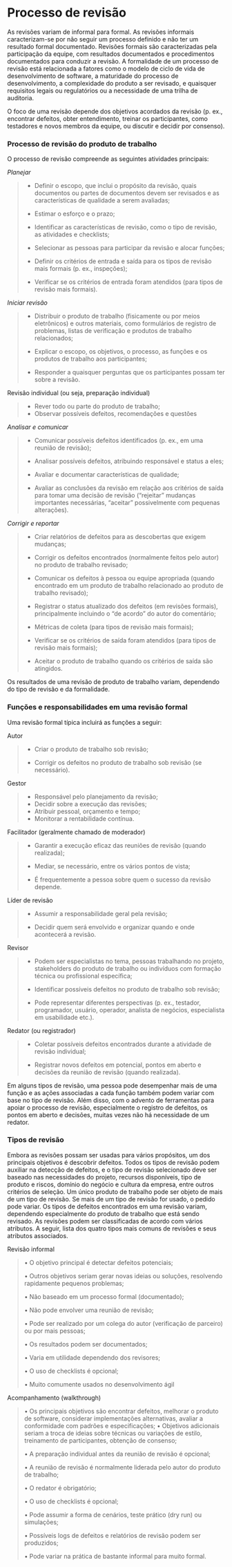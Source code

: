 # Processo de revisão

As revisões variam de informal para formal. As revisões informais caracterizam-se por não seguir um processo definido e não ter um resultado formal documentado. Revisões formais são caracterizadas pela participação da equipe, com resultados documentados e procedimentos documentados para conduzir a revisão. A formalidade de um processo de revisão está relacionada a fatores como o modelo de ciclo de vida de desenvolvimento de software, a maturidade do processo de
desenvolvimento, a complexidade do produto a ser revisado, e quaisquer requisitos legais ou regulatórios ou a necessidade de uma trilha de auditoria.

O foco de uma revisão depende dos objetivos acordados da revisão (p. ex., encontrar defeitos, obter entendimento, treinar os participantes, como testadores e novos membros da equipe, ou discutir e decidir por consenso).

### Processo de revisão do produto de trabalho

O processo de revisão compreende as seguintes atividades principais:


*Planejar*

> * Definir o escopo, que inclui o propósito da revisão, quais documentos ou partes de documentos devem ser revisados e as características de qualidade a serem avaliadas;
>
> * Estimar o esforço e o prazo;
> 
> * Identificar as características de revisão, como o tipo de revisão, as atividades e checklists;
> 
> * Selecionar as pessoas para participar da revisão e alocar funções;
> 
> * Definir os critérios de entrada e saída para os tipos de revisão mais formais (p. ex., inspeções);
> 
> * Verificar se os critérios de entrada foram atendidos (para tipos de revisão mais formais).


*Iniciar revisão*

> * Distribuir o produto de trabalho (fisicamente ou por meios eletrônicos) e outros materiais, como formulários de registro de problemas, listas de verificação e produtos de trabalho relacionados;
> 
> * Explicar o escopo, os objetivos, o processo, as funções e os produtos de trabalho aos participantes;
> * Responder a quaisquer perguntas que os participantes possam ter sobre a revisão.

Revisão individual (ou seja, preparação individual)

> * Rever todo ou parte do produto de trabalho;
> * Observar possíveis defeitos, recomendações e questões


*Analisar e comunicar*

> * Comunicar possíveis defeitos identificados (p. ex., em uma reunião de revisão);
> 
> * Analisar possíveis defeitos, atribuindo responsável e status a eles;
> 
> * Avaliar e documentar características de qualidade;
> 
> * Avaliar as conclusões da revisão em relação aos critérios de saída para tomar uma decisão de revisão (“rejeitar” mudanças importantes necessárias, “aceitar” possivelmente com pequenas alterações).

*Corrigir e reportar*

> * Criar relatórios de defeitos para as descobertas que exigem mudanças;
> 
> * Corrigir os defeitos encontrados (normalmente feitos pelo autor) no produto de trabalho revisado;
> 
> * Comunicar os defeitos à pessoa ou equipe apropriada (quando encontrado em um produto de trabalho relacionado ao produto de trabalho revisado);
> 
> * Registrar o status atualizado dos defeitos (em revisões formais), principalmente incluindo o “de acordo” do autor do comentário;
> 
> * Métricas de coleta (para tipos de revisão mais formais);
> 
> * Verificar se os critérios de saída foram atendidos (para tipos de revisão mais formais);
> 
> * Aceitar o produto de trabalho quando os critérios de saída são atingidos.


Os resultados de uma revisão de produto de trabalho variam, dependendo do tipo de revisão e da formalidade.

### Funções e responsabilidades em uma revisão formal

Uma revisão formal típica incluirá as funções a seguir: 

Autor

> * Criar o produto de trabalho sob revisão;
> 
> * Corrigir os defeitos no produto de trabalho sob revisão (se necessário).

Gestor

> * Responsável pelo planejamento da revisão;
> * Decidir sobre a execução das revisões;
> * Atribuir pessoal, orçamento e tempo;
> * Monitorar a rentabilidade contínua.

Facilitador (geralmente chamado de moderador)

> * Garantir a execução eficaz das reuniões de revisão (quando realizada);
>   
> * Mediar, se necessário, entre os vários pontos de vista;
>   
> * É frequentemente a pessoa sobre quem o sucesso da revisão depende.

Líder de revisão

> * Assumir a responsabilidade geral pela revisão;
>   
> * Decidir quem será envolvido e organizar quando e onde acontecerá a revisão. 

Revisor

> * Podem ser especialistas no tema, pessoas trabalhando no projeto, stakeholders do produto de trabalho ou indivíduos com formação técnica ou profissional específica;
>   
> * Identificar possíveis defeitos no produto de trabalho sob revisão;
>   
> * Pode representar diferentes perspectivas (p. ex., testador, programador, usuário, operador, analista de negócios, especialista em usabilidade etc.).

Redator (ou registrador)

> * Coletar possíveis defeitos encontrados durante a atividade de revisão individual;
>   
> * Registrar novos defeitos em potencial, pontos em aberto e decisões da reunião de revisão (quando realizada).

Em alguns tipos de revisão, uma pessoa pode desempenhar mais de uma função e as ações associadas a cada função também podem variar com base no tipo de revisão. Além disso, com o advento de ferramentas para apoiar o processo de revisão, especialmente o registro de defeitos, os pontos em aberto e decisões, muitas vezes não há necessidade de um redator.

### Tipos de revisão

Embora as revisões possam ser usadas para vários propósitos, um dos principais objetivos é descobrir defeitos. Todos os tipos de revisão podem auxiliar na detecção de defeitos, e o tipo de revisão selecionado deve ser baseado nas necessidades do projeto, recursos disponíveis, tipo de produto e riscos, domínio do negócio e cultura da empresa, entre outros critérios de seleção.
Um único produto de trabalho pode ser objeto de mais de um tipo de revisão. Se mais de um tipo de revisão for usado, o pedido pode variar.
Os tipos de defeitos encontrados em uma revisão variam, dependendo especialmente do produto de trabalho que está sendo revisado. As revisões podem ser classificadas de acordo com vários atributos. A seguir, lista dos quatro tipos mais comuns de revisões e seus atributos associados.

Revisão informal

> • O objetivo principal é detectar defeitos potenciais;
> 
> • Outros objetivos seriam gerar novas ideias ou soluções, resolvendo rapidamente pequenos problemas;
> 
> • Não baseado em um processo formal (documentado);
> 
> • Não pode envolver uma reunião de revisão;
> 
> • Pode ser realizado por um colega do autor (verificação de parceiro) ou por mais pessoas;
> 
> • Os resultados podem ser documentados;
> 
> • Varia em utilidade dependendo dos revisores;
> 
> • O uso de checklists é opcional;
> 
> • Muito comumente usados no desenvolvimento ágil

Acompanhamento (walkthrough)

> • Os principais objetivos são encontrar defeitos, melhorar o produto de software, considerar implementações alternativas, avaliar a conformidade com padrões e especificações;
> • Objetivos adicionais seriam a troca de ideias sobre técnicas ou variações de estilo, treinamento de participantes, obtenção de consenso;
> 
> • A preparação individual antes da reunião de revisão é opcional;
> 
> • A reunião de revisão é normalmente liderada pelo autor do produto de trabalho;
> 
> • O redator é obrigatório;
> 
> • O uso de checklists é opcional;
> 
> • Pode assumir a forma de cenários, teste prático (dry run) ou simulações;
> 
> • Possíveis logs de defeitos e relatórios de revisão podem ser produzidos;
> 
> • Pode variar na prática de bastante informal para muito formal.














